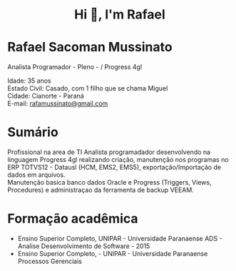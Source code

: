 <h1 align="center">Hi 👋, I'm Rafael</h1>


# Rafael Sacoman Mussinato
<!--<figure>
>    <img src= "foto2.jpg"  alt="Rafael Sacoman Mussinato" >  
</figure> -->
Analista Programador - Pleno - / Progress 4gl

Idade: 35 anos <br>
Estado Civil: Casado, com 1 filho que se chama Miguel <br>
Cidade: Cianorte - Paraná <br>
E-mail: rafamussinato@gmail.com <br>

# Sumário

Profissional na area de TI  Analista programadador desenvolvendo na linguagem Progress 4gl realizando criação, manutenção 
nos programas no ERP TOTVS12 - Datausl (HCM, EMS2, EMS5), exportação/Importação de dados em arquivos. <br>
Manutenção basica banco dados Oracle e Progress (Triggers, Views, Procedures) e administraçao da ferramenta de backup VEEAM.

# Formação acadêmica

<ul>
    <li> Ensino Superior Completo, UNIPAR - Universidade Paranaense </>
         ADS - Analise Desenvolvimento de Software - 2015
    <li>Ensino Superior Completo, - UNIPAR -  Universidade Paranaense </>	
     Processos Gerenciais 

</ul>
